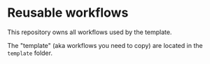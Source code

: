 # Reusable workflows 

This repository owns all workflows used by the template. 

The "template" (aka workflows you need to copy) are located in the `template` folder.

